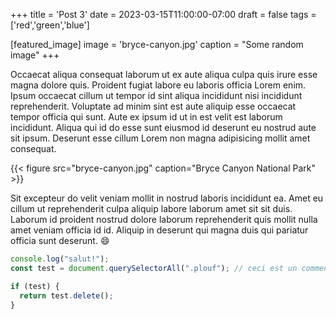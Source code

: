 +++
title = 'Post 3'
date = 2023-03-15T11:00:00-07:00
draft = false
tags = ['red','green','blue']

[featured_image]
image = 'bryce-canyon.jpg'
caption = "Some random image"
+++

Occaecat aliqua consequat laborum ut ex aute aliqua culpa quis irure esse magna dolore quis. Proident fugiat labore eu laboris officia Lorem enim. Ipsum occaecat cillum ut tempor id sint aliqua incididunt nisi incididunt reprehenderit. Voluptate ad minim sint est aute aliquip esse occaecat tempor officia qui sunt. Aute ex ipsum id ut in est velit est laborum incididunt. Aliqua qui id do esse sunt eiusmod id deserunt eu nostrud aute sit ipsum. Deserunt esse cillum Lorem non magna adipisicing mollit amet consequat.

{{< figure src="bryce-canyon.jpg" caption="Bryce Canyon National Park" >}}

Sit excepteur do velit veniam mollit in nostrud laboris incididunt ea. Amet eu cillum ut reprehenderit culpa aliquip labore laborum amet sit sit duis. Laborum id proident nostrud dolore laborum reprehenderit quis mollit nulla amet veniam officia id id. Aliquip in deserunt qui magna duis qui pariatur officia sunt deserunt. :smile:

```ts
console.log("salut!");
const test = document.querySelectorAll(".plouf"); // ceci est un commentaire super long qui ne sert à rien du tout mais qui est là pour tester la longueur du code

if (test) {
  return test.delete();
}
```
